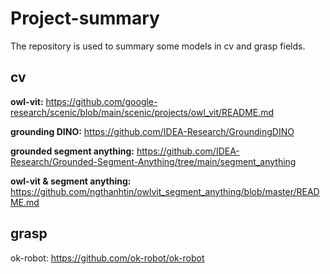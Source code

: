 # Project-summary
The repository is used to summary some models in cv and grasp fields.

## cv
**owl-vit:**    https://github.com/google-research/scenic/blob/main/scenic/projects/owl_vit/README.md  

**grounding DINO:**        https://github.com/IDEA-Research/GroundingDINO  

**grounded segment anything:**  https://github.com/IDEA-Research/Grounded-Segment-Anything/tree/main/segment_anything  

**owl-vit & segment anything:**  https://github.com/ngthanhtin/owlvit_segment_anything/blob/master/README.md  


## grasp  
ok-robot: https://github.com/ok-robot/ok-robot  



